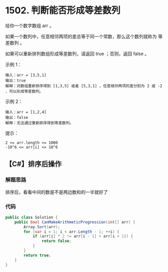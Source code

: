 # 1502. 判断能否形成等差数列
给你一个数字数组 arr 。

如果一个数列中，任意相邻两项的差总等于同一个常数，那么这个数列就称为 等差数列 。

如果可以重新排列数组形成等差数列，请返回 true ；否则，返回 false 。

示例 1：
```
输入：arr = [3,5,1]
输出：true
解释：对数组重新排序得到 [1,3,5] 或者 [5,3,1] ，任意相邻两项的差分别为 2 或 -2 ，可以形成等差数列。
```
示例 2：
```
输入：arr = [1,2,4]
输出：false
解释：无法通过重新排序得到等差数列。
```

提示：
```
2 <= arr.length <= 1000
-10^6 <= arr[i] <= 10^6
```
## 【C#】排序后操作
### 解题思路
排序后，看看中间的数是不是两边数和的一半就好了

### 代码

```csharp
public class Solution {
    public bool CanMakeArithmeticProgression(int[] arr) {
        Array.Sort(arr);
        for (var i = 1; i < arr.Length - 1; ++i) {
            if (arr[i] * 2 != arr[i - 1] + arr[i + 1]) {
                return false;
            }
        }
        return true;
    }
}
```